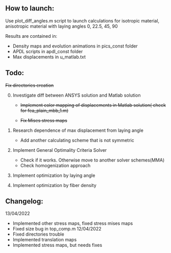 ## How to launch:
Use plot_diff_angles.m script to launch calculations for isotropic material, 
anisotropic material with laying angles 0, 22.5, 45, 90

Results are contained in:
+ Density maps and evolution animations in pics_const folder
+ APDL scripts in apdl_const folder
+ Max displacements in u_matlab.txt

## Todo:

~~Fix directories creation~~

0) Investigate diff between ANSYS solution and Matlab solution

	+ ~~Implement color mapping of displacements in Matlab solution( check for fea_plain_mbb_1.m)~~

	+ ~~Fix Mises stress maps~~
1) Research dependence of max displacement from laying angle
	+ Add another calculating scheme that is not symmetric
2) Implement General Optimality Criteria Solver
	+ Check if it works. Otherwise move to another solver schemes(MMA)
	+ Check homogenization approach
3) Implement optimization by laying angle
4) Implement optimization by fiber density

## Changelog:
13/04/2022
+ Implemented other stress maps, fixed stress mises maps
+ Fixed size bug in top_comp.m
12/04/2022
+ Fixed directories trouble
+ Implemented translation maps
+ Implemented stress maps, but needs fixes
